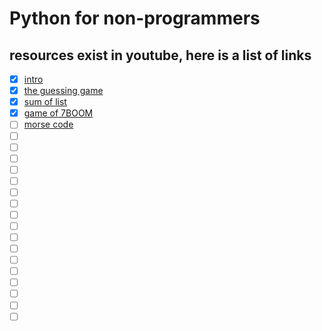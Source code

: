 # Python for non-programmers
## resources exist in youtube, here is a list of links
- [x] [intro](https://www.youtube.com/watch?v=pNaalSGMGnY&list=PLNw59-mmUTgVrpML9zdrxMAiT5REGuGf9&index=1) 
- [x] [the guessing game](https://www.youtube.com/watch?v=5RyDnqtOiRk&list=PLNw59-mmUTgVrpML9zdrxMAiT5REGuGf9&index=2)
- [x] [sum of list](https://www.youtube.com/watch?v=ArXc4Hu3OHk&index=5&list=PLNw59-mmUTgVrpML9zdrxMAiT5REGuGf9)
- [x] [game of 7BOOM](https://www.youtube.com/watch?v=SHJBUUXTSI0&index=7&list=PLNw59-mmUTgVrpML9zdrxMAiT5REGuGf9)
- [ ] [morse code](https://www.youtube.com/watch?v=eHUh7pPTZkc&index=8&list=PLNw59-mmUTgVrpML9zdrxMAiT5REGuGf9)
- [ ] []()
- [ ] []()
- [ ] []()
- [ ] []()
- [ ] []()
- [ ] []()
- [ ] []()
- [ ] []()
- [ ] []()
- [ ] []()
- [ ] []()
- [ ] []()
- [ ] []()
- [ ] []()
- [ ] []()
- [ ] []()
- [ ] []()